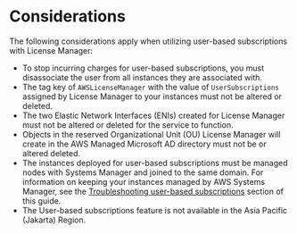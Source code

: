 # Considerations<a name="user-based-subscriptions-considerations"></a>

The following considerations apply when utilizing user\-based subscriptions with License Manager:
+ To stop incurring charges for user\-based subscriptions, you must disassociate the user from all instances they are associated with\.
+ The tag key of `AWSLicenseManager` with the value of `UserSubscriptions` assigned by License Manager to your instances must not be altered or deleted\.
+ The two Elastic Network Interfaces \(ENIs\) created for License Manager must not be altered or deleted for the service to function\.
+ Objects in the reserved Organizational Unit \(OU\) License Manager will create in the AWS Managed Microsoft AD directory must not be or altered deleted\.
+ The instances deployed for user\-based subscriptions must be managed nodes with Systems Manager and joined to the same domain\. For information on keeping your instances managed by AWS Systems Manager, see the [Troubleshooting user\-based subscriptions](user-based-subscriptions-troubleshoot.md#user-based-subscriptions-troubleshoot-systems-manager-connectivity) section of this guide\.
+ The User\-based subscriptions feature is not available in the Asia Pacific \(Jakarta\) Region\.